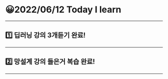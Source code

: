 # 😀2022/06/12 Today I learn
-------------------------
## 1️⃣ 딥러닝 강의 3개듣기 완료!
------------------------
## 2️⃣ 망설계 강의 들은거 복습 완료!
----------------------------
